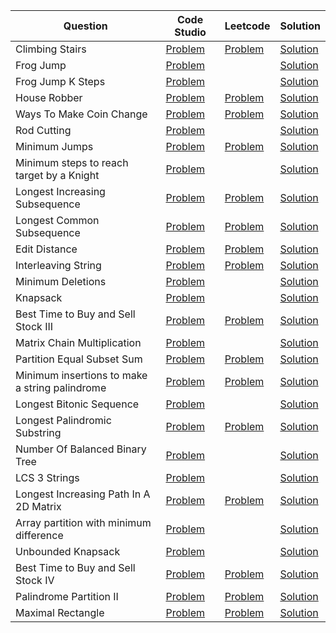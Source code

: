 | Question                                       | Code Studio                                                                                                                                        | Leetcode                                                                                     | Solution                                          |
| ---------------------------------------------- | -------------------------------------------------------------------------------------------------------------------------------------------------- | -------------------------------------------------------------------------------------------- | ------------------------------------------------- |
| Climbing Stairs                                | [Problem](https://www.codingninjas.com/studio/problems/count-ways-to-reach-nth-stairs_798650)                                                      | [Problem](https://leetcode.com/problems/climbing-stairs)                                     | [Solution](ClimbStairs.java)                      |
| Frog Jump                                      | [Problem](https://www.codingninjas.com/studio/problems/frog-jump_3621012)                                                                          |                                                                                              | [Solution](FrogJump.java)                         |
| Frog Jump K Steps                              | [Problem](https://www.codingninjas.com/studio/problems/minimal-cost_8180930)                                                                       |                                                                                              | [Solution](FrogJumpKSteps.java)                   |
| House Robber                                   | [Problem](https://www.codingninjas.com/studio/problems/loot-houses_630510)                                                                         | [Problem](https://leetcode.com/problems/house-robber)                                        | [Solution](HouseRobber.java)                      |
| Ways To Make Coin Change                       | [Problem](https://www.codingninjas.com/studio/problems/630471)                                                                                     | [Problem](https://leetcode.com/problems/coin-change-ii)                                      | [Solution](TotalWaysCoinChange.java)              |
| Rod Cutting                                    | [Problem](https://www.codingninjas.com/studio/problems/rod-cutting-problem_800284)                                                                 |                                                                                              | [Solution](RodCutting.java)                       |
| Minimum Jumps                                  | [Problem](https://www.codingninjas.com/studio/problems/minimum-jumps_1062693)                                                                      | [Problem](https://leetcode.com/problems/jump-game-ii)                                        | [Solution](MininumJumpToReachEnd.java)            |
| Minimum steps to reach target by a Knight      | [Problem](https://www.codingninjas.com/studio/problems/minimum-steps-to-reach-target-by-a-knight_893050)                                           |                                                                                              | [Solution](MinimumStepsToReachTargetKnight.java)  |
| Longest Increasing Subsequence                 | [Problem](https://www.codingninjas.com/studio/problems/630459)                                                                                     | [Problem](https://leetcode.com/problems/longest-increasing-subsequence)                      | [Solution](LongestIncreasingSubsequence.java)     |
| Longest Common Subsequence                     | [Problem](https://www.codingninjas.com/studio/problems/624879)                                                                                     | [Problem](https://leetcode.com/problems/longest-common-subsequence)                          | [Solution](LongestCommonSubSequence.java)         |
| Edit Distance                                  | [Problem](https://www.codingninjas.com/studio/problems/630420)                                                                                     | [Problem](https://leetcode.com/problems/edit-distance)                                       | [Solution](EditDistance.java)                     |
| Interleaving String                            | [Problem](https://www.codingninjas.com/studio/problems/interleaving-two-strings_1062567)                                                           | [Problem](https://leetcode.com/problems/interleaving-string)                                 | [Solution](StringInterleave.java)                 |
| Minimum Deletions                              | [Problem](https://www.codingninjas.com/studio/problems/minimum-deletions_2221411)                                                                  |                                                                                              | [Solution](MinimumDeletions.java)                 |
| Knapsack                                       | [Problem](https://www.codingninjas.com/studio/problems/1072980)                                                                                    |                                                                                              | [Solution](Knapsack.java)                         |
| Best Time to Buy and Sell Stock III            | [Problem](https://www.codingninjas.com/studio/problems/buy-and-sell-stock_1071012)                                                                 | [Problem](https://leetcode.com/problems/best-time-to-buy-and-sell-stock-iii)                 | [Solution](BuySellStock3.java)                    |
| Matrix Chain Multiplication                    | [Problem](https://www.codingninjas.com/studio/problems/975344)                                                                                     |                                                                                              | [Solution](MatrixChainMultiplication.java)        |
| Partition Equal Subset Sum                     | [Problem](https://www.codingninjas.com/studio/problems/partition-equal-subset-sum_892980)                                                          | [Problem](https://leetcode.com/problems/partition-equal-subset-sum)                          | [Solution](PartitionSubsetEqualSum.java)          |
| Minimum insertions to make a string palindrome | [Problem](https://www.codingninjas.com/studio/problems/minimum-insertions-to-make-palindrome_985293)                                               | [Problem](https://leetcode.com/problems/minimum-insertion-steps-to-make-a-string-palindrome) | [Solution](MinInsertionPalindrome.java)           |
| Longest Bitonic Sequence                       | [Problem](https://www.codingninjas.com/studio/problems/longest-bitonic-sequence_1062688)                                                           |                                                                                              | [Solution](LongestBitonicSubString.java)          |
| Longest Palindromic Substring                  | [Problem](https://www.codingninjas.com/studio/problems/longest-palindromic-substring_758900)                                                       | [Problem](https://leetcode.com/problems/longest-palindromic-substring)                       | [Solution](LongestPalindromicSubstring.java)      |
| Number Of Balanced Binary Tree                 | [Problem](https://www.codingninjas.com/studio/problems/number-of-balanced-binary-trees_1062690)                                                    |                                                                                              | [Solution](NumberOfBalancedBinaryTree.java)       |
| LCS 3 Strings                                  | [Problem](https://www.codingninjas.com/studio/problems/lcs-of-3-strings_842499)                                                                    |                                                                                              | [Solution](LCS3Strings.java)                      |
| Longest Increasing Path In A 2D Matrix         | [Problem](https://www.codingninjas.com/studio/problems/longest-increasing-path-in-a-2d-matrix_985245)                                              | [Problem](https://leetcode.com/problems/longest-increasing-path-in-a-matrix)                 | [Solution](LongestIncreasingPath.java)            |
| Array partition with minimum difference        | [Problem](https://www.codingninjas.com/studio/problems/partition-a-set-into-two-subsets-such-that-the-difference-of-subset-sums-is-minimum_842494) |                                                                                              | [Solution](MinimumSubsetPartitionDifference.java) |
| Unbounded Knapsack                             | [Problem](https://www.codingninjas.com/studio/problems/unbounded-knapsack_1215029)                                                                 |                                                                                              | [Solution](UnboundedKnapsack.java)                |
| Best Time to Buy and Sell Stock IV             | [Problem](https://www.codingninjas.com/studio/problems/best-time-to-buy-and-sell-stock_1080698)                                                    | [Problem](https://leetcode.com/problems/best-time-to-buy-and-sell-stock-iv)                  | [Solution](BuySellStock4.java)                    |
| Palindrome Partition II                        | [Problem](https://www.codingninjas.com/studio/problems/873266)                                                                                     | [Problem](https://leetcode.com/problems/palindrome-partitioning-ii)                          | [Solution](PalindromePartitionII.java)            |
| Maximal Rectangle                              | [Problem](https://www.codingninjas.com/studio/problems/maximum-size-rectangle-sub-matrix-with-all-1-s_893017)                                      | [Problem](https://leetcode.com/problems/maximal-rectangle)                                   | [Solution](MaximalRectangle.java)                 |
